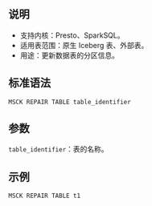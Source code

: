 ## 说明
- 支持内核：Presto、SparkSQL。
- 适用表范围：原生 Iceberg 表、外部表。
- 用途：更新数据表的分区信息。

## 标准语法 
```
MSCK REPAIR TABLE table_identifier
```
## 参数
`table_identifier`：表的名称。

## 示例
```
MSCK REPAIR TABLE t1
```
